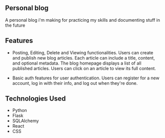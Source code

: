 ## Personal blog
A personal blog i'm making for practicing my skills and documenting stuff in the future

## Features
- Posting, Editing, Delete and Viewing functionalities. Users can create and publish new blog articles. Each article can include a title, content, and optional metadata.
The blog homepage displays a list of all published articles. Users can click on an article to view its full content.

- Basic auth features for user authentication. Users can register for a new account, log in with their info, and log out when they're done.

## Technologies Used
- Python
- Flask
- SQLAlchemy
- React
- CSS
